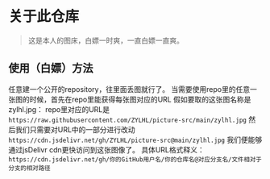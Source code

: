 # 关于此仓库

> 这是本人的图床，白嫖一时爽，一直白嫖一直爽。

## 使用（白嫖）方法
任意建一个公开的repository，往里面丢图就行了。
当需要使用repo里的任意一张图的时候，首先在repo里能获得每张图对应的URL
假如要取的这张图名称是zylhl.jpg：
repo里对应的URL是 `https://raw.githubusercontent.com/ZYLHL/picture-src/main/zylhl.jpg`
然后我们只需要对URL中的一部分进行改动 `https://cdn.jsdelivr.net/gh/ZYLHL/picture-src@main/zylhl.jpg`
我们便能够通过jsDelivr cdn更快访问到这张图像了。
具体URL格式释义：`https://cdn.jsdelivr.net/gh/你的GitHub用户名/你的仓库名@对应分支名/文件相对于分支的相对路径`

